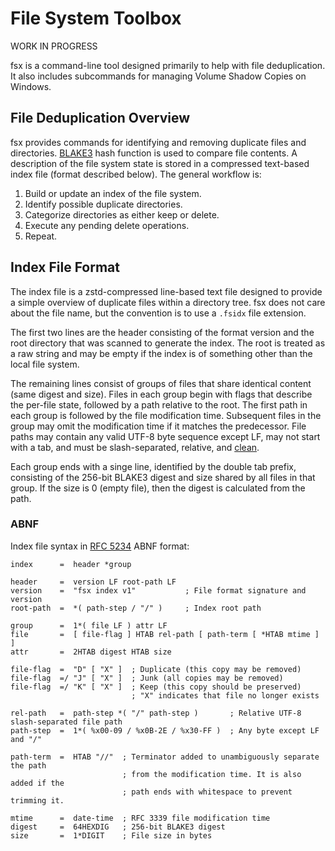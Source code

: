 # File System Toolbox

WORK IN PROGRESS

fsx is a command-line tool designed primarily to help with file deduplication. It also includes subcommands for managing Volume Shadow Copies on Windows.

## File Deduplication Overview

fsx provides commands for identifying and removing duplicate files and directories. [BLAKE3] hash function is used to compare file contents. A description of the file system state is stored in a compressed text-based index file (format described below). The general workflow is:

1. Build or update an index of the file system.
2. Identify possible duplicate directories.
3. Categorize directories as either keep or delete.
4. Execute any pending delete operations.
5. Repeat.

[BLAKE3]: https://en.wikipedia.org/wiki/BLAKE_%28hash_function%29

## Index File Format

The index file is a zstd-compressed line-based text file designed to provide a simple overview of duplicate files within a directory tree. fsx does not care about the file name, but the convention is to use a `.fsidx` file extension.

The first two lines are the header consisting of the format version and the root directory that was scanned to generate the index. The root is treated as a raw string and may be empty if the index is of something other than the local file system.

The remaining lines consist of groups of files that share identical content (same digest and size). Files in each group begin with flags that describe the per-file state, followed by a path relative to the root. The first path in each group is followed by the file modification time. Subsequent files in the group may omit the modification time if it matches the predecessor. File paths may contain any valid UTF-8 byte sequence except LF, may not start with a tab, and must be slash-separated, relative, and [clean](https://pkg.go.dev/path#Clean).

Each group ends with a singe line, identified by the double tab prefix, consisting of the 256-bit BLAKE3 digest and size shared by all files in that group. If the size is 0 (empty file), then the digest is calculated from the path.

### ABNF

Index file syntax in [RFC 5234](https://datatracker.ietf.org/doc/html/rfc5234) ABNF format:

```ABNF
index      =  header *group

header     =  version LF root-path LF
version    =  "fsx index v1"           ; File format signature and version
root-path  =  *( path-step / "/" )     ; Index root path

group      =  1*( file LF ) attr LF
file       =  [ file-flag ] HTAB rel-path [ path-term [ *HTAB mtime ] ]
attr       =  2HTAB digest HTAB size

file-flag  =  "D" [ "X" ]  ; Duplicate (this copy may be removed)
file-flag  =/ "J" [ "X" ]  ; Junk (all copies may be removed)
file-flag  =/ "K" [ "X" ]  ; Keep (this copy should be preserved)
                           ; "X" indicates that file no longer exists

rel-path   =  path-step *( "/" path-step )       ; Relative UTF-8 slash-separated file path
path-step  =  1*( %x00-09 / %x0B-2E / %x30-FF )  ; Any byte except LF and "/"

path-term  =  HTAB "//"  ; Terminator added to unambiguously separate the path
                         ; from the modification time. It is also added if the
                         ; path ends with whitespace to prevent trimming it.

mtime      =  date-time  ; RFC 3339 file modification time
digest     =  64HEXDIG   ; 256-bit BLAKE3 digest
size       =  1*DIGIT    ; File size in bytes
```
